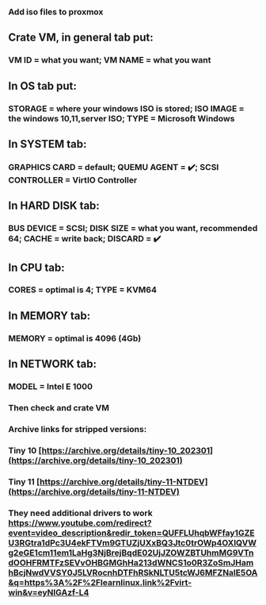 ### Add iso files to proxmox 
## Crate VM, in general tab put:
### VM ID = what you want; VM NAME = what you want
## In OS tab put:
### STORAGE = where your windows ISO is stored; ISO IMAGE = the windows 10,11,server ISO; TYPE = Microsoft Windows
## In SYSTEM tab:
### GRAPHICS CARD = default; QUEMU AGENT = ✔️; SCSI CONTROLLER = VirtIO Controller
## In HARD DISK tab:
### BUS DEVICE = SCSI; DISK SIZE = what you want, recommended 64; CACHE = write back; DISCARD = ✔️
## In CPU tab:
### CORES = optimal is 4; TYPE = KVM64
## In MEMORY tab:
### MEMORY = optimal is 4096 (4Gb) 
## In NETWORK tab:
### MODEL = Intel E 1000
### Then check and crate VM







### Archive links for stripped versions:
### Tiny 10 [https://archive.org/details/tiny-10_202301](https://archive.org/details/tiny-10_202301)
### Tiny 11 [https://archive.org/details/tiny-11-NTDEV](https://archive.org/details/tiny-11-NTDEV)
### They need additional drivers to work  https://www.youtube.com/redirect?event=video_description&redir_token=QUFFLUhqbWFfay1GZEU3RGtra1dPc3U4ekFTVm9GTUZjUXxBQ3Jtc0trOWp4OXlQVWg2eGE1cm11em1LaHg3NjBrejBqdE02UjJZOWZBTUhmMG9VTndOOHFRMTFzSEVvOHBGMGhHa213dWNCS1o0R3ZoSmJHamhBcjNwdVVSY0J5LVRocnhDTFhRSkNLTU5tcWJ6MFZNalE5OA&q=https%3A%2F%2Flearnlinux.link%2Fvirt-win&v=eyNlGAzf-L4
